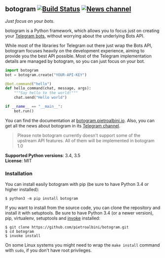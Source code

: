 ## botogram [![Build Status](https://img.shields.io/travis/pietroalbini/botogram/master.svg)](https://travis-ci.org/pietroalbini/botogram) [![News channel](https://img.shields.io/badge/telegram_channel-@botogram__framework-0d86d7.svg?style=flat)][channel]

_Just focus on your bots._

botogram is a Python framework, which allows you to focus just on creating your
[Telegram bots][1], without worrying about the underlying Bots API.

While most of the libraries for Telegram out there just wrap the Bots API,
botogram focuses heavily on the development experience, aiming to provide you
the best API possible. Most of the Telegram implementation details are managed
by botogram, so you can just focus on your bot.

```python
import botogram
bot = botogram.create("YOUR-API-KEY")

@bot.command("hello")
def hello_command(chat, message, args):
    """Say hello to the world!"""
    chat.send("Hello world")

if __name__ == "__main__":
    bot.run()
```

You can find the documentation at [botogram.pietroalbini.io][2]. Also, you can
get all the news about botogram in its [Telegram channel][channel].

> Please note botogram currently doesn't support some of the upstream API
> features. All of them will be implemented in botogram 1.0

**Supported Python versions**: 3.4, 3.5  
**License**: MIT

### Installation

You can install easily botogram with pip (be sure to have Python 3.4 or higher
installed):

    $ python3 -m pip install botogram

If you want to install from the source code, you can clone the repository and
install it with setuptools. Be sure to have Python 3.4 (or a newer version),
pip, virtualenv, setuptools and [invoke][3] installed:

    $ git clone https://github.com/pietroalbini/botogram.git
    $ cd botogram
    $ invoke install

On some Linux systems you might need to wrap the ``make install`` command with
``sudo``, if you don't have root privileges.

[1]: https://core.telegram.org/bots
[2]: https://botogram.pietroalbini.io/docs
[3]: http://www.pyinvoke.org
[channel]: https://telegram.me/botogram_framework
